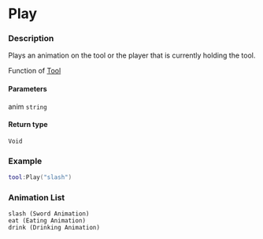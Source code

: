 # Play

### Description

Plays an animation on the tool or the player that is currently holding the tool.

Function of [Tool](/classes/Tool/)

#### Parameters

anim `string`

#### Return type

`Void`

### Example

```lua
tool:Play("slash")
```

### Animation List

```
slash (Sword Animation)
eat (Eating Animation)
drink (Drinking Animation)
```
